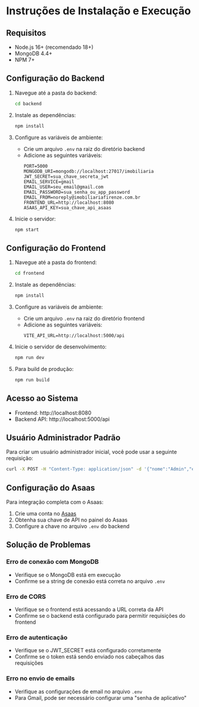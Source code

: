 # Instruções de Instalação e Execução

## Requisitos

- Node.js 16+ (recomendado 18+)
- MongoDB 4.4+
- NPM 7+

## Configuração do Backend

1. Navegue até a pasta do backend:
   ```bash
   cd backend
   ```

2. Instale as dependências:
   ```bash
   npm install
   ```

3. Configure as variáveis de ambiente:
   - Crie um arquivo `.env` na raiz do diretório backend
   - Adicione as seguintes variáveis:
     ```
     PORT=5000
     MONGODB_URI=mongodb://localhost:27017/imobiliaria
     JWT_SECRET=sua_chave_secreta_jwt
     EMAIL_SERVICE=gmail
     EMAIL_USER=seu_email@gmail.com
     EMAIL_PASSWORD=sua_senha_ou_app_password
     EMAIL_FROM=noreply@imobiliariafirenze.com.br
     FRONTEND_URL=http://localhost:8080
     ASAAS_API_KEY=sua_chave_api_asaas
     ```

4. Inicie o servidor:
   ```bash
   npm start
   ```

## Configuração do Frontend

1. Navegue até a pasta do frontend:
   ```bash
   cd frontend
   ```

2. Instale as dependências:
   ```bash
   npm install
   ```

3. Configure as variáveis de ambiente:
   - Crie um arquivo `.env` na raiz do diretório frontend
   - Adicione as seguintes variáveis:
     ```
     VITE_API_URL=http://localhost:5000/api
     ```

4. Inicie o servidor de desenvolvimento:
   ```bash
   npm run dev
   ```

5. Para build de produção:
   ```bash
   npm run build
   ```

## Acesso ao Sistema

- Frontend: http://localhost:8080
- Backend API: http://localhost:5000/api

## Usuário Administrador Padrão

Para criar um usuário administrador inicial, você pode usar a seguinte requisição:

```bash
curl -X POST -H "Content-Type: application/json" -d '{"nome":"Admin","email":"admin@imobiliariafirenze.com.br","senha":"123456","perfil":"admin"}' http://localhost:5000/api/auth/register
```

## Configuração do Asaas

Para integração completa com o Asaas:

1. Crie uma conta no [Asaas](https://www.asaas.com/)
2. Obtenha sua chave de API no painel do Asaas
3. Configure a chave no arquivo `.env` do backend

## Solução de Problemas

### Erro de conexão com MongoDB
- Verifique se o MongoDB está em execução
- Confirme se a string de conexão está correta no arquivo `.env`

### Erro de CORS
- Verifique se o frontend está acessando a URL correta da API
- Confirme se o backend está configurado para permitir requisições do frontend

### Erro de autenticação
- Verifique se o JWT_SECRET está configurado corretamente
- Confirme se o token está sendo enviado nos cabeçalhos das requisições

### Erro no envio de emails
- Verifique as configurações de email no arquivo `.env`
- Para Gmail, pode ser necessário configurar uma "senha de aplicativo"

